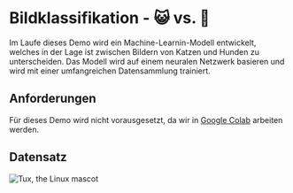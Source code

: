 # **Bildklassifikation - 😺 vs. 🐶**

Im Laufe dieses Demo wird ein Machine-Learnin-Modell entwickelt, welches in der Lage ist zwischen Bildern von Katzen und Hunden zu unterscheiden. Das Modell wird auf einem neuralen Netzwerk basieren und wird mit einer umfangreichen Datensammlung trainiert. 

## Anforderungen
Für dieses Demo wird nicht vorausgesetzt, da wir in [Google Colab](https://colab.research.google.com/) arbeiten werden.

## Datensatz

![Tux, the Linux mascot](/assets/header_img.jpg)




